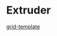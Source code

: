 # Extruder

<script>
new Vue({
  el: ".grid",
  data: {
    items: [
        {
            title: "BL-Touch Rapido UHF Hotend bracket",
            image: "../images/BL_Touch_Rapido_Hotend_UHF_Bracket.png",
            description: `Mounting bracket for the BL-Touch when used on a Rapido UHF hotend.
                        <br/><br/>- Adds a lip on the top that prevents the support from rotating.
                        <br/>- Uses nuts for all screw holes instead of screwing into the plastic
                        <br/><br/>Requires:
                        <br/>- 3x M3 nuts
                        <br/>- Main mounting screw: M3x(~35mm long screw)
                        <br/>- BL-Touch screws: 2x M3x8mm screw`,
            download: "../cad/BL_Touch_Rapido_Hotend_UHF_Bracket.step",
            credits: [{name: "MirageC", description: "Initial work/version"}]
        },
    ]
  }
})
</script>

[grid-template](../templates/grid-template.md ':include')